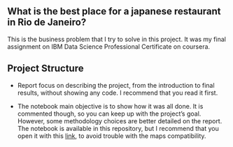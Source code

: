 ## What is the best place for a japanese restaurant in Rio de Janeiro?


This is the business problem that I try to solve in this project.  It was my final assignment on IBM Data Science Professional Certificate on coursera. 

## Project Structure 

* Report focus on describing the project, from the introduction to final results, without showing any code.  I recommend that you read it first.

* The notebook main objective is to show how it was all done. It is commented though, so you can keep up with the project’s goal. However, some methodology choices are better detailed on the report. The notebook is available in this repository, but I recommend that you open it with this [link](https://nbviewer.jupyter.org/github/BrenosmMaia/Data-Science-Project/blob/master/Notebook.ipynb), to avoid trouble with the maps compatibility.
